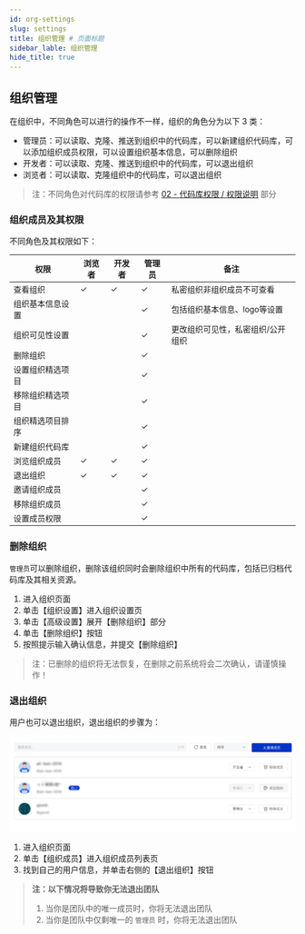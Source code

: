 ```yaml
---
id: org-settings
slug: settings
title: 组织管理 # 页面标题
sidebar_lable: 组织管理
hide_title: true
---
```


## 组织管理

在组织中，不同角色可以进行的操作不一样，组织的角色分为以下 3 类：

- 管理员：可以读取、克隆、推送到组织中的代码库，可以新建组织代码库，可以添加组织成员权限，可以设置组织基本信息，可以删除组织
- 开发者：可以读取、克隆、推送到组织中的代码库，可以退出组织
- 浏览者：可以读取、克隆组织中的代码库，可以退出组织

> 注：不同角色对代码库的权限请参考 [02 - 代码库权限 / 权限说明](../permission) 部分

### 组织成员及其权限

不同角色及其权限如下：

| 权限 | 浏览者 | 开发者 | 管理员 | 备注 | 
| -- | -- | -- | -- | -- |
| 查看组织 | ✓ | ✓	| ✓	| 私密组织非组织成员不可查看 |
| 组织基本信息设置 | | | ✓	| 包括组织基本信息、logo等设置 |
| 组织可见性设置 | | | ✓	| 更改组织可见性，私密组织/公开组织 |
| 删除组织	| | | ✓	| |	
| 设置组织精选项目 | | | ✓ | |
| 移除组织精选项目 | | | ✓ | |
| 组织精选项目排序 | | | ✓ | |
| 新建组织代码库 | | | ✓ | |
| 浏览组织成员 | ✓ | ✓ | ✓ | |
| 退出组织 | ✓ | ✓ | ✓ | |
| 邀请组织成员 | | | ✓ | |
| 移除组织成员 | | | ✓ | |
| 设置成员权限 | | | ✓ | |

### 删除组织

`管理员`可以删除组织，删除该组织同时会删除组织中所有的代码库，包括已归档代码库及其相关资源。

1. 进入组织页面
2. 单击【组织设置】进入组织设置页
3. 单击【高级设置】展开【删除组织】部分
4. 单击【删除组织】按钮
5. 按照提示输入确认信息，并提交【删除组织】

> 注：已删除的组织将无法恢复，在删除之前系统将会二次确认，请谨慎操作！

### 退出组织

用户也可以退出组织，退出组织的步骤为：

![org_members](./img/org_members.png)

1. 进入组织页面
2. 单击【组织成员】进入组织成员列表页
3. 找到自己的用户信息，并单击右侧的【退出组织】按钮

> **注：以下情况将导致你无法退出团队**
> 1. 当你是团队中的唯一成员时，你将无法退出团队
> 1. 当你是团队中仅剩唯一的 `管理员` 时，你将无法退出团队